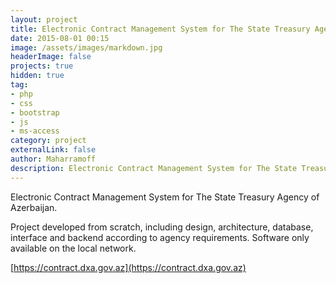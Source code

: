 ```yaml
---
layout: project
title: Electronic Contract Management System for The State Treasury Agency of Azerbaijan
date: 2015-08-01 00:15
image: /assets/images/markdown.jpg
headerImage: false
projects: true
hidden: true
tag:
- php
- css
- bootstrap
- js 
- ms-access
category: project
externalLink: false
author: Maharramoff
description: Electronic Contract Management System for The State Treasury Agency of Azerbaijan
---
```


Electronic Contract Management System for The State Treasury Agency of Azerbaijan.

Project developed from scratch, including design, architecture, database, interface and backend according to agency requirements. Software only available on the local network.

[https://contract.dxa.gov.az](https://contract.dxa.gov.az)

